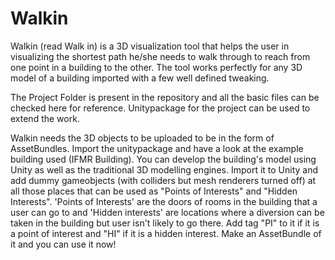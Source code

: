 # Walkin
Walkin (read Walk in) is a 3D visualization tool that helps the user in visualizing the shortest path he/she needs to walk through to reach from one point in a building to the other. The tool works perfectly for any 3D model of a building imported with a few well defined tweaking.

The Project Folder is present in the repository and all the basic files can be checked here for reference. Unitypackage for the project can be used to extend the work.

Walkin needs the 3D objects to be uploaded to be in the form of AssetBundles. Import the unitypackage and have a look at the example building used (IFMR Building). You can develop the building's model using Unity as well as the traditional 3D modelling engines. Import it to Unity and add dummy gameobjects (with colliders but mesh renderers turned off) at all those places that can be used as "Points of Interests" and "Hidden Interests". 'Points of Interests' are the doors of rooms in the building that a user can go to and 'Hidden interests' are locations where a diversion can be taken in the building but user isn't likely to go there. Add tag "PI" to it if it is a point of interest and "HI" if it is a hidden interest. Make an AssetBundle of it and you can use it now!

